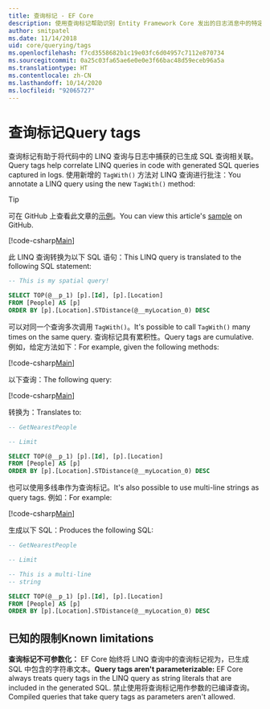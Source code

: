 ```yaml
---
title: 查询标记 - EF Core
description: 使用查询标记帮助识别 Entity Framework Core 发出的日志消息中的特定查询
author: smitpatel
ms.date: 11/14/2018
uid: core/querying/tags
ms.openlocfilehash: f7cd3558682b1c19e03fc6d04957c7112e870734
ms.sourcegitcommit: 0a25c03fa65ae6e0e0e3f66bac48d59eceb96a5a
ms.translationtype: HT
ms.contentlocale: zh-CN
ms.lasthandoff: 10/14/2020
ms.locfileid: "92065727"
---
```

# <a name="query-tags"></a><span data-ttu-id="f7986-103">查询标记</span><span class="sxs-lookup"><span data-stu-id="f7986-103">Query tags</span></span>

<span data-ttu-id="f7986-104">查询标记有助于将代码中的 LINQ 查询与日志中捕获的已生成 SQL 查询相关联。</span><span class="sxs-lookup"><span data-stu-id="f7986-104">Query tags help correlate LINQ queries in code with generated SQL queries captured in logs.</span></span>
<span data-ttu-id="f7986-105">使用新增的 `TagWith()` 方法对 LINQ 查询进行批注：</span><span class="sxs-lookup"><span data-stu-id="f7986-105">You annotate a LINQ query using the new `TagWith()` method:</span></span>

> [!TIP]
> <span data-ttu-id="f7986-106">可在 GitHub 上查看此文章的[示例](https://github.com/dotnet/EntityFramework.Docs/tree/master/samples/core/Querying/Tags)。</span><span class="sxs-lookup"><span data-stu-id="f7986-106">You can view this article's [sample](https://github.com/dotnet/EntityFramework.Docs/tree/master/samples/core/Querying/Tags) on GitHub.</span></span>

[!code-csharp[Main](../../../samples/core/Querying/Tags/Program.cs#BasicQueryTag)]

<span data-ttu-id="f7986-107">此 LINQ 查询转换为以下 SQL 语句：</span><span class="sxs-lookup"><span data-stu-id="f7986-107">This LINQ query is translated to the following SQL statement:</span></span>

```sql
-- This is my spatial query!

SELECT TOP(@__p_1) [p].[Id], [p].[Location]
FROM [People] AS [p]
ORDER BY [p].[Location].STDistance(@__myLocation_0) DESC
```

<span data-ttu-id="f7986-108">可以对同一个查询多次调用 `TagWith()`。</span><span class="sxs-lookup"><span data-stu-id="f7986-108">It's possible to call `TagWith()` many times on the same query.</span></span>
<span data-ttu-id="f7986-109">查询标记具有累积性。</span><span class="sxs-lookup"><span data-stu-id="f7986-109">Query tags are cumulative.</span></span>
<span data-ttu-id="f7986-110">例如，给定方法如下：</span><span class="sxs-lookup"><span data-stu-id="f7986-110">For example, given the following methods:</span></span>

[!code-csharp[Main](../../../samples/core/Querying/Tags/Program.cs#QueryableMethods)]

<span data-ttu-id="f7986-111">以下查询：</span><span class="sxs-lookup"><span data-stu-id="f7986-111">The following query:</span></span>

[!code-csharp[Main](../../../samples/core/Querying/Tags/Program.cs#ChainedQueryTags)]

<span data-ttu-id="f7986-112">转换为：</span><span class="sxs-lookup"><span data-stu-id="f7986-112">Translates to:</span></span>

```sql
-- GetNearestPeople

-- Limit

SELECT TOP(@__p_1) [p].[Id], [p].[Location]
FROM [People] AS [p]
ORDER BY [p].[Location].STDistance(@__myLocation_0) DESC
```

<span data-ttu-id="f7986-113">也可以使用多线串作为查询标记。</span><span class="sxs-lookup"><span data-stu-id="f7986-113">It's also possible to use multi-line strings as query tags.</span></span>
<span data-ttu-id="f7986-114">例如：</span><span class="sxs-lookup"><span data-stu-id="f7986-114">For example:</span></span>

[!code-csharp[Main](../../../samples/core/Querying/Tags/Program.cs#MultilineQueryTag)]

<span data-ttu-id="f7986-115">生成以下 SQL：</span><span class="sxs-lookup"><span data-stu-id="f7986-115">Produces the following SQL:</span></span>

```sql
-- GetNearestPeople

-- Limit

-- This is a multi-line
-- string

SELECT TOP(@__p_1) [p].[Id], [p].[Location]
FROM [People] AS [p]
ORDER BY [p].[Location].STDistance(@__myLocation_0) DESC
```

## <a name="known-limitations"></a><span data-ttu-id="f7986-116">已知的限制</span><span class="sxs-lookup"><span data-stu-id="f7986-116">Known limitations</span></span>

<span data-ttu-id="f7986-117">**查询标记不可参数化：** EF Core 始终将 LINQ 查询中的查询标记视为，已生成 SQL 中包含的字符串文本。</span><span class="sxs-lookup"><span data-stu-id="f7986-117">**Query tags aren't parameterizable:** EF Core always treats query tags in the LINQ query as string literals that are included in the generated SQL.</span></span>
<span data-ttu-id="f7986-118">禁止使用将查询标记用作参数的已编译查询。</span><span class="sxs-lookup"><span data-stu-id="f7986-118">Compiled queries that take query tags as parameters aren't allowed.</span></span>

